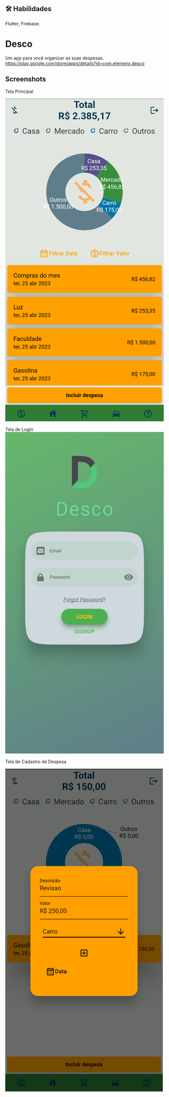 
## 🛠 Habilidades
Flutter, Firebase.


# Desco

Um app para você organizar as suas despesas. https://play.google.com/store/apps/details?id=com.elemenx.desco


## Screenshots


Tela Principal

![Tela Principal](https://github.com/Italomdf/desco/blob/master/assets/images/Screenshot2.png)

Tela de Login
![Tela de Login](https://github.com/Italomdf/desco/blob/master/assets/images/Screenshot1.png)

Tela de Cadastro de Despesa

![Tela de Cadastro de Despesa](https://github.com/Italomdf/desco/blob/master/assets/images/Screenshot3.png)
